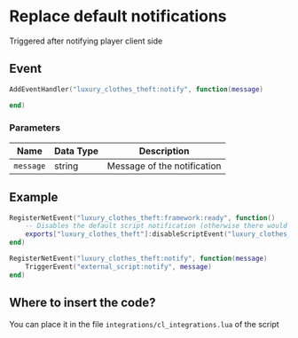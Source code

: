 # Replace default notifications

Triggered after notifying player client side

## Event
``` lua
AddEventHandler("luxury_clothes_theft:notify", function(message)

end)
```

### Parameters

| Name              | Data Type | Description                 |
| -                 | -         | -                             |
| `message`         | string    | Message of the notification  |

## Example
``` lua
RegisterNetEvent("luxury_clothes_theft:framework:ready", function() 
    -- Disables the default script notification (otherwise there would be 2 notifications)
    exports["luxury_clothes_theft"]:disableScriptEvent("luxury_clothes_theft:notify")
end)

RegisterNetEvent("luxury_clothes_theft:notify", function(message)
    TriggerEvent("external_script:notify", message)
end)
```

## Where to insert the code?
You can place it in the file `integrations/cl_integrations.lua` of the script